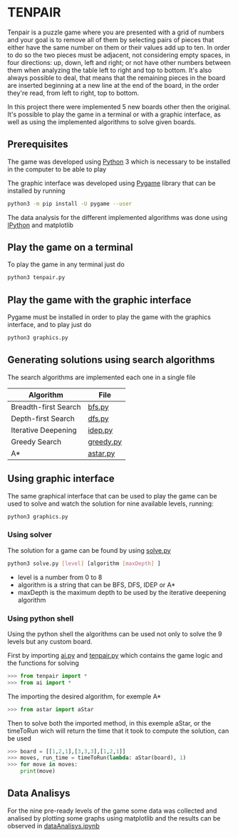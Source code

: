 # TENPAIR

Tenpair is a puzzle game where you  are presented with a grid of numbers and your goal is to remove all of them by selecting pairs of pieces that either have the same number  on them or their values add up to ten. In order to do so the two pieces must be adjacent, not considering empty spaces, in four directions: up, down, left and right; or not have other numbers between them when analyzing the table left to right and top to bottom. It's also always possible to deal, that means that the remaining pieces in the board are inserted beginning at a new line at the end of the board, in the order they're read, from left to right, top to bottom. 

In this project there were implemented 5 new boards other then the original. It's possible to play the game in a terminal or with a graphic interface, as well as using the implemented algorithms to solve given boards.

## Prerequisites

The game was developed using [Python](https://www.python.org) 3 which is necessary to be installed in the computer to be able to play

The graphic interface was developed using [Pygame](https://www.pygame.org/) library that can be installed by running

```bash
python3 -m pip install -U pygame --user
```

The data analysis for the different implemented algorithms was done using [IPython](https://ipython.org) and matplotlib

## Play the game on a terminal

To play the game in any terminal just do

```bash
python3 tenpair.py
```

## Play the game with the graphic interface

Pygame must be installed in order to play the game with the graphics interface, and to play just do

 

```bash
python3 graphics.py
```

## Generating solutions using search algorithms

The search algorithms are implemented each one in a single file

| Algorithm | File |
|--|--|
| Breadth-first Search | [bfs.py](code/bfs.py) |
| Depth-first Search | [dfs.py](code/dfs.py) |
| Iterative Deepening | [idep.py](code/idep.py) |
| Greedy Search | [greedy.py](code/greedy.py) |
| A* | [astar.py](code/astar.py) |

## Using graphic interface

The same graphical interface that can be used to play the game can be used to solve and watch the solution for nine available levels, running:
```bash
python3 graphics.py
```

### Using solver

The solution for a game can be found by using [solve.py](code/solve.py)

```bash
python3 solve.py [level] [algorithm [maxDepth] ]
```

- level is a number from 0 to 8
- algorithm is a string that can be BFS, DFS, IDEP or A*
- maxDepth is the maximum depth to be used by the iterative deepening algorithm

### Using python shell

Using the python shell the algorithms can be used not only to solve the 9 levels but any custom board.

First by importing [ai.py](code/ai.py) and [tenpair.py](code/tenpair.py) which contains the game logic and the functions for solving

```python
>>> from tenpair import *
>>> from ai import *
```

The importing the desired algorithm, for exemple A*

```python
>>> from astar import aStar
```

Then to solve both the imported method, in this exemple aStar, or the timeToRun wich will return the time that it took to compute the solution, can be used

```python
>>> board = [[1,2,1],[3,3,3],[1,2,1]]
>>> moves, run_time = timeToRun(lambda: aStar(board), 1)
>>> for move in moves:
	print(move)
```

## Data Analisys

For the nine pre-ready levels of the game some data was collected and analised by plotting some graphs using matplotlib and the results can be observed in [dataAnalisys.ipynb](code/dataAnalisys.ipynb)
